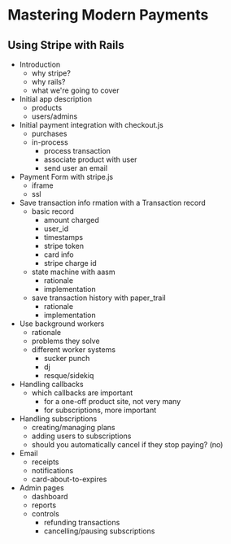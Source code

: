 # Mastering Modern Payments
## Using Stripe with Rails

* Introduction
  * why stripe?
  * why rails?
  * what we're going to cover
* Initial app description
  * products
  * users/admins
* Initial payment integration with checkout.js
  * purchases
  * in-process
    * process transaction
    * associate product with user
    * send user an email
* Payment Form with stripe.js
  * iframe
  * ssl
* Save transaction info rmation with a Transaction record
  * basic record
    * amount charged
    * user_id
    * timestamps
    * stripe token
    * card info
    * stripe charge id
  * state machine with aasm
    * rationale
    * implementation
  * save transaction history with paper_trail
    * rationale
    * implementation
* Use background workers
  * rationale
  * problems they solve
  * different worker systems
    * sucker punch
    * dj
    * resque/sidekiq
* Handling callbacks
  * which callbacks are important
    * for a one-off product site, not very many
    * for subscriptions, more important
* Handling subscriptions
  * creating/managing plans
  * adding users to subscriptions
  * should you automatically cancel if they stop paying? (no)
* Email
  * receipts
  * notifications
  * card-about-to-expires
* Admin pages
  * dashboard
  * reports
  * controls
    * refunding transactions
    * cancelling/pausing subscriptions
